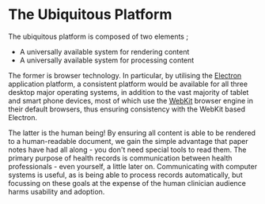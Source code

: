# The Ubiquitous Platform

The ubiquitous platform is composed of two elements ;

* A universally available system for rendering content
* A universally available system for processing content

The former is browser technology. In particular, by utilising the  [Electron]()
application platform, a consistent platform would be available for all three
desktop major operating systems, in addition to the vast majority of tablet and
smart phone devices, most of which use the [WebKit]() browser engine in their
default browsers, thus ensuring consistency with the WebKit based Electron.

The latter is the human being! By ensuring all content is able to be rendered to
a human-readable document, we gain the simple advantage that paper notes have
had all along - you don't need special tools to read them. The primary purpose
of health records is communication between health professionals - even yourself,
a little later on. Communicating with computer systems is useful, as is being
able to process records automatically, but focussing on these goals at the
expense of the human clinician audience harms usability and adoption.